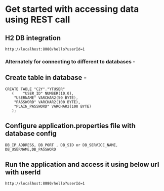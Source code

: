 # Get started with accessing data using REST call
## H2 DB integration
```
http://localhost:8080/hello?userId=1

```
### Alternately for connecting to different to databases - 
## Create table in database -
``` 
CREATE TABLE "C2Y"."YTUSER" 
   (	"USER_ID" NUMBER(10,0), 
	"USERNAME" VARCHAR2(50 BYTE), 
	"PASSWORD" VARCHAR2(100 BYTE), 
	"PLAIN_PASSWORD" VARCHAR2(100 BYTE)
   ); 
```


## Configure application.properties file with database config
``` 	
DB_IP_ADDRESS, DB_PORT , DB_SID or DB_SERVICE_NAME, DB_USERNAME,DB_PASSWORD
```

## Run the application and access it using below url with userId
``` 
http://localhost:8080/hello?userId=1
 
```

